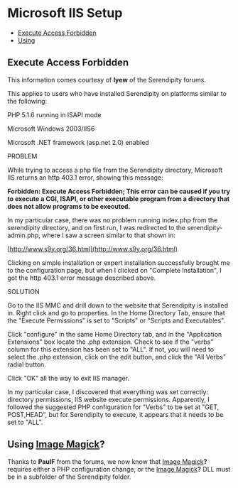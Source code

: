 Microsoft IIS Setup
===================

-   [Execute Access Forbidden](/194.html#A2)
-   [Using](/194.html#A3)

Execute Access Forbidden
------------------------

This information comes courtesy of **lyew** of the Serendipity forums.

This applies to users who have installed Serendipity on platforms similar to the following:

PHP 5.1.6 running in ISAPI mode

Microsoft Windows 2003/IIS6

Microsoft .NET framework (asp.net 2.0) enabled

PROBLEM

While trying to access a php file from the Serendipity directory, Microsoft IIS returns an http 403.1 error, showing this message:

**Forbidden: Execute Access Forbidden; This error can be caused if you try to execute a CGI, ISAPI, or other executable program from a directory that does not allow programs to be executed.**

In my particular case, there was no problem running index.php from the serendipity directory, and on first run, I was redirected to the serendipity-admin.php, where I saw a screen similar to that shown in:

[http://www.s9y.org/36.html](http://www.s9y.org/36.html)

Clicking on simple installation or expert installation successfully brought me to the configuration page, but when I clicked on "Complete Installation", I got the http 403.1 error message described above.

SOLUTION

Go to the IIS MMC and drill down to the website that Serendipity is installed in. Right click and go to properties. In the Home Directory Tab, ensure that the "Execute Permissions" is set to "Scripts" or "Scripts and Executables".

Click "configure" in the same Home Directory tab, and in the "Application Extensions" box locate the .php extension. Check to see if the "verbs" column for this extension has been set to "ALL". If not, you will need to select the .php extension, click on the edit button, and click the "All Verbs" radial button.

Click "OK" all the way to exit IIS manager.

In my particular case, I discovered that everything was set correctly: directory permissions, IIS website execute permissions. Apparently, I followed the suggested PHP configuration for "Verbs" to be set at "GET, POST,HEAD", but for Serendipity to execute, it appears that it needs to be set to "ALL".

Using [Image Magick](/index.php?cmd=newdoc&newdocname=Image+Magick&node=40&refnode=194)**?**
--------------------------------------------------------------------------------------------

Thanks to **PaulF** from the forums, we now know that [Image Magick](/index.php?cmd=newdoc&newdocname=Image+Magick&node=40&refnode=194)**?** requires either a PHP configuration change, or the [Image Magick](/index.php?cmd=newdoc&newdocname=Image+Magick&node=40&refnode=194)**?** DLL must be in a subfolder of the Serendipity folder.